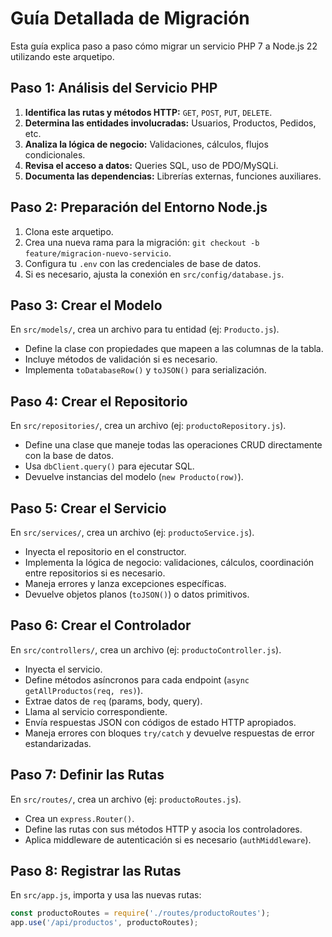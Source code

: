 # Guía Detallada de Migración

Esta guía explica paso a paso cómo migrar un servicio PHP 7 a Node.js 22 utilizando este arquetipo.

## Paso 1: Análisis del Servicio PHP

1.  **Identifica las rutas y métodos HTTP:** `GET`, `POST`, `PUT`, `DELETE`.
2.  **Determina las entidades involucradas:** Usuarios, Productos, Pedidos, etc.
3.  **Analiza la lógica de negocio:** Validaciones, cálculos, flujos condicionales.
4.  **Revisa el acceso a datos:** Queries SQL, uso de PDO/MySQLi.
5.  **Documenta las dependencias:** Librerías externas, funciones auxiliares.

## Paso 2: Preparación del Entorno Node.js

1.  Clona este arquetipo.
2.  Crea una nueva rama para la migración: `git checkout -b feature/migracion-nuevo-servicio`.
3.  Configura tu `.env` con las credenciales de base de datos.
4.  Si es necesario, ajusta la conexión en `src/config/database.js`.

## Paso 3: Crear el Modelo

En `src/models/`, crea un archivo para tu entidad (ej: `Producto.js`).

- Define la clase con propiedades que mapeen a las columnas de la tabla.
- Incluye métodos de validación si es necesario.
- Implementa `toDatabaseRow()` y `toJSON()` para serialización.

## Paso 4: Crear el Repositorio

En `src/repositories/`, crea un archivo (ej: `productoRepository.js`).

- Define una clase que maneje todas las operaciones CRUD directamente con la base de datos.
- Usa `dbClient.query()` para ejecutar SQL.
- Devuelve instancias del modelo (`new Producto(row)`).

## Paso 5: Crear el Servicio

En `src/services/`, crea un archivo (ej: `productoService.js`).

- Inyecta el repositorio en el constructor.
- Implementa la lógica de negocio: validaciones, cálculos, coordinación entre repositorios si es necesario.
- Maneja errores y lanza excepciones específicas.
- Devuelve objetos planos (`toJSON()`) o datos primitivos.

## Paso 6: Crear el Controlador

En `src/controllers/`, crea un archivo (ej: `productoController.js`).

- Inyecta el servicio.
- Define métodos asíncronos para cada endpoint (`async getAllProductos(req, res)`).
- Extrae datos de `req` (params, body, query).
- Llama al servicio correspondiente.
- Envía respuestas JSON con códigos de estado HTTP apropiados.
- Maneja errores con bloques `try/catch` y devuelve respuestas de error estandarizadas.

## Paso 7: Definir las Rutas

En `src/routes/`, crea un archivo (ej: `productoRoutes.js`).

- Crea un `express.Router()`.
- Define las rutas con sus métodos HTTP y asocia los controladores.
- Aplica middleware de autenticación si es necesario (`authMiddleware`).

## Paso 8: Registrar las Rutas

En `src/app.js`, importa y usa las nuevas rutas:

```javascript
const productoRoutes = require('./routes/productoRoutes');
app.use('/api/productos', productoRoutes);